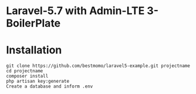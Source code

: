# Laravel-5.7 with Admin-LTE 3-BoilerPlate

# Installation
```
git clone https://github.com/bestmomo/laravel5-example.git projectname
cd projectname
composer install
php artisan key:generate
Create a database and inform .env
```
